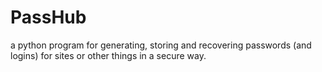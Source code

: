 # PassHub
 a python program for generating, storing and recovering passwords (and logins) for sites or other things in a secure way.

